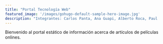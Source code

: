 ```yaml
---
title: "Portal Tecnología Web"
featured_image: '/images/gohugo-default-sample-hero-image.jpg'
description: "Integrantes: Carlos Panta, Ana Guapi, Alberto Roca, Paul Campos, Andres Macancela,Luis Lopez Molina MSIGXXI"
---
```

Bienvenido al portal estático de información acerca de artículos de películas onlines.
